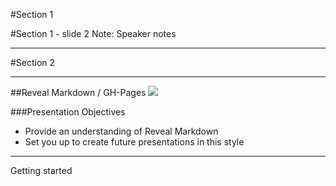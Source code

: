#Section 1


#Section 1 - slide 2
Note: Speaker notes

---

#Section 2

---

##Reveal Markdown / GH-Pages
![](http://cdn.impressivewebs.com/2012-03/revealjs.jpg)


###Presentation Objectives
- Provide an understanding of Reveal Markdown
- Set you up to create future presentations in this style

---

Getting started